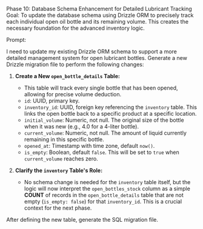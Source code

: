 Phase 10: Database Schema Enhancement for Detailed Lubricant Tracking
Goal: To update the database schema using Drizzle ORM to precisely track each individual open oil bottle and its remaining volume. This creates the necessary foundation for the advanced inventory logic.

Prompt:

I need to update my existing Drizzle ORM schema to support a more detailed management system for open lubricant bottles. Generate a new Drizzle migration file to perform the following changes:

1.  **Create a New `open_bottle_details` Table:**

    - This table will track every single bottle that has been opened, allowing for precise volume deduction.
    - `id`: UUID, primary key.
    - `inventory_id`: UUID, foreign key referencing the `inventory` table. This links the open bottle back to a specific product at a specific location.
    - `initial_volume`: Numeric, not null. The original size of the bottle when it was new (e.g., 4.0 for a 4-liter bottle).
    - `current_volume`: Numeric, not null. The amount of liquid currently remaining in this specific bottle.
    - `opened_at`: Timestamp with time zone, default `now()`.
    - `is_empty`: Boolean, default `false`. This will be set to `true` when `current_volume` reaches zero.

2.  **Clarify the `inventory` Table's Role:**
    - No schema change is needed for the `inventory` table itself, but the logic will now interpret the `open_bottles_stock` column as a simple **COUNT** of records in the `open_bottle_details` table that are not empty (`is_empty: false`) for that `inventory_id`. This is a crucial context for the next phase.

After defining the new table, generate the SQL migration file.
